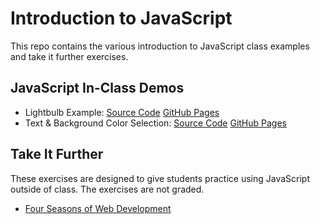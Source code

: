 # Introduction to JavaScript
This repo contains the various introduction to JavaScript class examples and take it further exercises.

## JavaScript In-Class Demos
- Lightbulb Example: [Source Code](lightbulb/index.html) [GitHub Pages](https://danstephenson.github.io/javascript-intro/lightbulb/index.html)
- Text & Background Color Selection: [Source Code](color-change/index.html) [GitHub Pages](https://github.io/danstephenson/javascript-intro/color-change/index.html)


## Take It Further
These exercises are designed to give students practice using JavaScript outside of class. The exercises are not graded.

- [Four Seasons of Web Development](https://danstephenson.github.io/javascript-intro/take-it-further/four-seasons/)